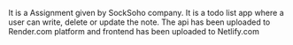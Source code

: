 It is a Assignment given by SockSoho company. It is a todo list app where a user can write, delete or update the note.
The api has been uploaded to Render.com platform and frontend has been uploaded to Netlify.com

